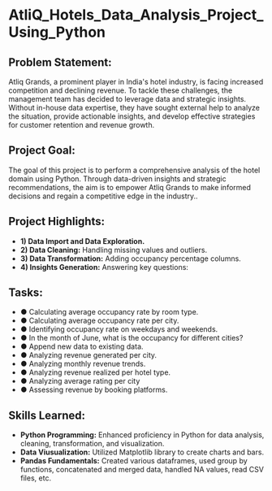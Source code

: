 # AtliQ_Hotels_Data_Analysis_Project_Using_Python

## Problem Statement:

Atliq Grands, a prominent player in India's hotel industry, is facing increased competition and declining revenue. To tackle these challenges, the management team has decided to leverage data and strategic insights. Without in-house data expertise, they have sought external help to analyze the situation, provide actionable insights, and develop effective strategies for customer retention and revenue growth.

## Project Goal:

The goal of this project is to perform a comprehensive analysis of the hotel domain using Python. Through data-driven insights and strategic recommendations, the aim is to empower Atliq Grands to make informed decisions and regain a competitive edge in the industry..

## Project Highlights:

- **1) Data Import and Data Exploration.**
- **2) Data Cleaning:** Handling missing values and outliers.
- **3) Data Transformation:** Adding occupancy percentage columns.
- **4) Insights Generation:** Answering key questions:

## Tasks:

  - ● Calculating average occupancy rate by room type.
  - ● Calculating average occupancy rate per city.
  - ● Identifying occupancy rate on weekdays and weekends.
  - ● In the month of June, what is the occupancy for different cities?
  - ● Append new data to existing data.
  - ● Analyzing revenue generated per city.
  - ● Analyzing monthly revenue trends.
  - ● Analyzing revenue realized per hotel type.
  - ● Analyzing average rating per city
  - ● Assessing revenue by booking platforms.

## Skills Learned:

- **Python Programming:** Enhanced proficiency in Python for data analysis, cleaning, transformation, and visualization.
- **Data Viusualization:** Utilized Matplotlib library to create charts and bars.
- **Pandas Fundamentals:** Created various dataframes, used group by functions, concatenated and merged data, handled NA values, read CSV files, etc.
